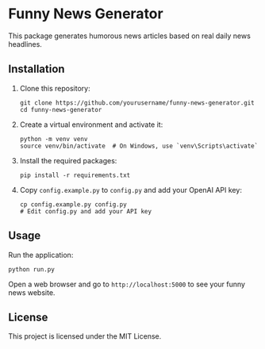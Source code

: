 # Funny News Generator

This package generates humorous news articles based on real daily news headlines.

## Installation

1. Clone this repository:
   ```
   git clone https://github.com/yourusername/funny-news-generator.git
   cd funny-news-generator
   ```

2. Create a virtual environment and activate it:
   ```
   python -m venv venv
   source venv/bin/activate  # On Windows, use `venv\Scripts\activate`
   ```

3. Install the required packages:
   ```
   pip install -r requirements.txt
   ```

4. Copy `config.example.py` to `config.py` and add your OpenAI API key:
   ```
   cp config.example.py config.py
   # Edit config.py and add your API key
   ```

## Usage

Run the application:
```
python run.py
```

Open a web browser and go to `http://localhost:5000` to see your funny news website.

## License

This project is licensed under the MIT License.
